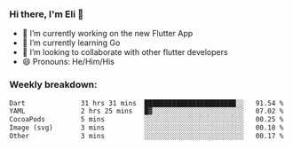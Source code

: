 ### Hi there, I'm Eli 👋
- 🔭 I’m currently working on the new Flutter App
- 🌱 I’m currently learning Go
- 🦄 I’m looking to collaborate with other flutter developers
- 😄 Pronouns: He/Him/His

### Weekly breakdown:
<!--START_SECTION:waka-->

```txt
Dart              31 hrs 31 mins  ███████████████████████░░   91.54 %
YAML              2 hrs 25 mins   █▓░░░░░░░░░░░░░░░░░░░░░░░   07.02 %
CocoaPods         5 mins          ░░░░░░░░░░░░░░░░░░░░░░░░░   00.25 %
Image (svg)       3 mins          ░░░░░░░░░░░░░░░░░░░░░░░░░   00.18 %
Other             3 mins          ░░░░░░░░░░░░░░░░░░░░░░░░░   00.17 %
```

<!--END_SECTION:waka-->
